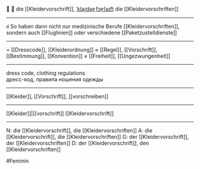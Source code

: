 👗 🔴 die [[Kleidervorschrift]], [ˈklaɪ̯dəɐ̯ˌfɔɐ̯ʃʁɪft](https://youglish.com/pronounce/Kleidervorschrift/german)
die [[Kleidervorschriften]]

---
`d` So haben dann nicht nur medizinische Berufe [[Kleidervorschriften]], sondern auch [[Fluglinien]] oder verschiedene [[Paketzustelldienste]]

---
= [[Dresscode]], [[Kleiderordnung]]
≈ [[Regel]], [[Vorschrift]], [[Bestimmung]], [[Konvention]]
≠ [[Freiheit]], [[Ungezwungenheit]]

---
dress code, clothing regulations  
дресс-код, правила ношения одежды

---
[[Kleider]], [[Vorschrift]], [[vorschreiben]]

---
[[Kleider]]|[[vorschrift]]
[[Kleidervorschrift]]


---
N: die [[Kleidervorschrift]], die [[Kleidervorschriften]]
A: die [[Kleidervorschrift]], die [[Kleidervorschriften]]
G: der [[Kleidervorschrift]], der [[Kleidervorschriften]]
D: der [[Kleidervorschrift]], den [[Kleidervorschriften]]

#Feminin 